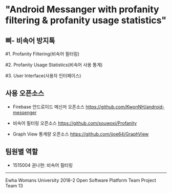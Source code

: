 "Android Messanger with profanity filtering & profanity usage statistics"
=============

삐- 비속어 방지톡
------------
#1. Profanity Filtering(비속어 필터링)




#2. Profanity Usage Statistics(비속어 사용 통계)




#3. User Interface(사용자 인터페이스)



## 사용 오픈소스

* Firebase 안드로이드 메신저 오픈소스
https://github.com/KwonNH/android-messenger

* 비속어 필터링 오픈소스
https://github.com/souwoxi/Profanity

* Graph View 통계량 오픈소스
https://github.com/jjoe64/GraphView


## 팀원별 역할

* 1515004 권나현: 비속어 필터링

* * *

Ewha Womans University
2018-2 Open Software Platform
Team Project
Team 13